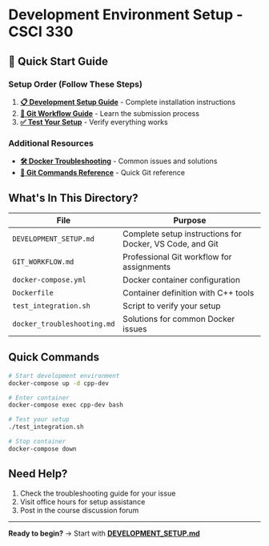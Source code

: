 # Development Environment Setup - CSCI 330

## 🚀 Quick Start Guide

### Setup Order (Follow These Steps)
1. **[📋 Development Setup Guide](DEVELOPMENT_SETUP.md)** - Complete installation instructions
2. **[📖 Git Workflow Guide](GIT_WORKFLOW.md)** - Learn the submission process
3. **[✅ Test Your Setup](test_integration.sh)** - Verify everything works

### Additional Resources
- **[🛠️ Docker Troubleshooting](docker_troubleshooting.md)** - Common issues and solutions
- **[📝 Git Commands Reference](../reference/git-commands.md)** - Quick Git reference

## What's In This Directory?

| File | Purpose |
|------|---------|
| `DEVELOPMENT_SETUP.md` | Complete setup instructions for Docker, VS Code, and Git |
| `GIT_WORKFLOW.md` | Professional Git workflow for assignments |
| `docker-compose.yml` | Docker container configuration |
| `Dockerfile` | Container definition with C++ tools |
| `test_integration.sh` | Script to verify your setup |
| `docker_troubleshooting.md` | Solutions for common Docker issues |

## Quick Commands

```bash
# Start development environment
docker-compose up -d cpp-dev

# Enter container
docker-compose exec cpp-dev bash

# Test your setup
./test_integration.sh

# Stop container
docker-compose down
```

## Need Help?
1. Check the troubleshooting guide for your issue
2. Visit office hours for setup assistance
3. Post in the course discussion forum

---

**Ready to begin?** → Start with **[DEVELOPMENT_SETUP.md](DEVELOPMENT_SETUP.md)**